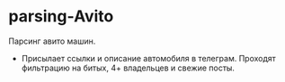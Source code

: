 # parsing-Avito
Парсинг авито машин.


- Присылает ссылки и описание автомобиля в телеграм. Проходят фильтрацию на битых, 4+ владельцев и свежие посты.
